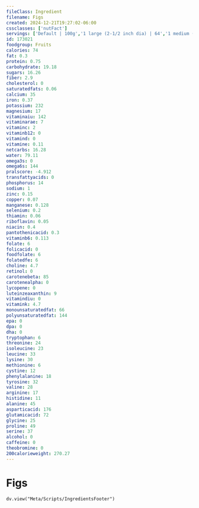 ```yaml
---
fileClass: Ingredient
filename: Figs
created: 2024-12-21T19:27:02-06:00
cssclasses: ['nutFact']
servings: ['Default | 100g','1 large (2-1/2 inch dia) | 64','1 medium (2-1/4 inch dia) | 50','1 small (1-1/2 inch dia) | 40']
id: 173021
foodgroup: Fruits
calories: 74
fat: 0.3
protein: 0.75
carbohydrate: 19.18
sugars: 16.26
fiber: 2.9
cholesterol: 0
saturatedfats: 0.06
calcium: 35
iron: 0.37
potassium: 232
magnesium: 17
vitaminaiu: 142
vitaminarae: 7
vitaminc: 2
vitaminb12: 0
vitamind: 0
vitamine: 0.11
netcarbs: 16.28
water: 79.11
omega3s: 0
omega6s: 144
pralscore: -4.912
transfattyacids: 0
phosphorus: 14
sodium: 1
zinc: 0.15
copper: 0.07
manganese: 0.128
selenium: 0.2
thiamin: 0.06
riboflavin: 0.05
niacin: 0.4
pantothenicacid: 0.3
vitaminb6: 0.113
folate: 6
folicacid: 0
foodfolate: 6
folatedfe: 6
choline: 4.7
retinol: 0
carotenebeta: 85
carotenealpha: 0
lycopene: 0
luteinzeaxanthin: 9
vitamindiu: 0
vitamink: 4.7
monounsaturatedfat: 66
polyunsaturatedfat: 144
epa: 0
dpa: 0
dha: 0
tryptophan: 6
threonine: 24
isoleucine: 23
leucine: 33
lysine: 30
methionine: 6
cystine: 12
phenylalanine: 18
tyrosine: 32
valine: 28
arginine: 17
histidine: 11
alanine: 45
asparticacid: 176
glutamicacid: 72
glycine: 25
proline: 49
serine: 37
alcohol: 0
caffeine: 0
theobromine: 0
200calorieweight: 270.27
---
```


# Figs

```dataviewjs
dv.view("Meta/Scripts/IngredientsFooter")
```